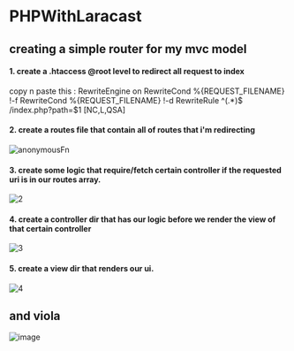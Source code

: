 # PHPWithLaracast

## creating a simple router for my mvc model

#### 1. create a .htaccess @root level to redirect all request to index
copy n paste this : 
RewriteEngine on
RewriteCond %{REQUEST_FILENAME} !-f
RewriteCond %{REQUEST_FILENAME} !-d
RewriteRule ^(.*)$ /index.php?path=$1 [NC,L,QSA]

#### 2. create a routes file that contain all of routes that i'm redirecting
![anonymousFn](https://github.com/Dale0311/PHPWithLaracast/assets/101126064/b0c3d267-6a70-44b1-a01f-d3326b88f5cd)

#### 3. create some logic that require/fetch certain controller if the requested uri is in our routes array.
![2](https://github.com/Dale0311/PHPWithLaracast/assets/101126064/b298f4b7-0d3b-42b2-8e47-979bd948321e)

#### 4. create a controller dir that has our logic before we render the view of that certain controller
![3](https://github.com/Dale0311/PHPWithLaracast/assets/101126064/d3d52660-b42d-49d1-a488-ccf4489da0a3)

#### 5. create a view dir that renders our ui. 
![4](https://github.com/Dale0311/PHPWithLaracast/assets/101126064/36fb1080-0cff-4f9f-bbec-2d3593d3c460)


## and viola 
![image](https://github.com/Dale0311/PHPWithLaracast/assets/101126064/e3bff3ec-c3f1-42ab-921d-0b7ea96e061a)



